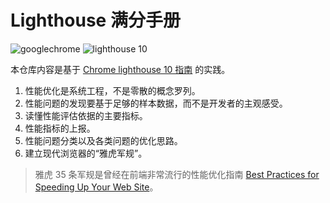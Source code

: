 # Lighthouse 满分手册

![googlechrome](https://img.shields.io/badge/Google_Chrome-4285F4?logo=googlechrome&labelColor=263238)
![lighthouse 10](https://img.shields.io/badge/Lighthouse_10-F44B21?logo=lighthouse&labelColor=263238)

本仓库内容是基于 [Chrome lighthouse 10 指南](https://developer.chrome.com/docs/lighthouse/performance/performance-scoring?hl=zh-cn) 的实践。

1. 性能优化是系统工程，不是零散的概念罗列。
2. 性能问题的发现要基于足够的样本数据，而不是开发者的主观感受。
3. 读懂性能评估依据的主要指标。
4. 性能指标的上报。
5. 性能问题分类以及各类问题的优化思路。
6. 建立现代浏览器的“雅虎军规”。

> 雅虎 35 条军规是曾经在前端非常流行的性能优化指南 [Best Practices for Speeding Up Your Web Site](https://developer.yahoo.com/performance/rules.html?guccounter=2&guce_referrer=aHR0cHM6Ly9saW5rLmp1ZWppbi5jbi8&guce_referrer_sig=AQAAABIG-sK7LvhBJGoQpmXlQ3F0k7BGe8SQLSFdnXV2p44uMadU0caOs9JvFbSQW8o5wil1Jt2HmQIMMNxDB3rplIY_q93YXslaLCEKqfaPcCn9_8YwHHWhXDnzRRIRZ8XjVv5u3cyo4ChUPbJjZ6hfRoQWBonSyGDtM3sxI7-E6txI#page-nav)。
